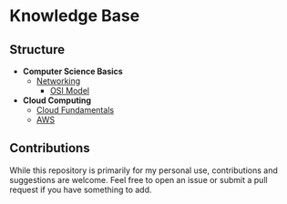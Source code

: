 # Knowledge Base


## Structure

- **Computer Science Basics**
  - [Networking](./Computer-Science-Basics/Networking)
    - [OSI Model](./Computer-Science-Basics/Networking/OSI-Model.md)
- **Cloud Computing**
  - [Cloud Fundamentals](./Cloud-Computing/Cloud-Fundamentals)
  - [AWS](./Cloud-Computing/AWS)



## Contributions

While this repository is primarily for my personal use, contributions and suggestions are welcome. Feel free to open an issue or submit a pull request if you have something to add.
